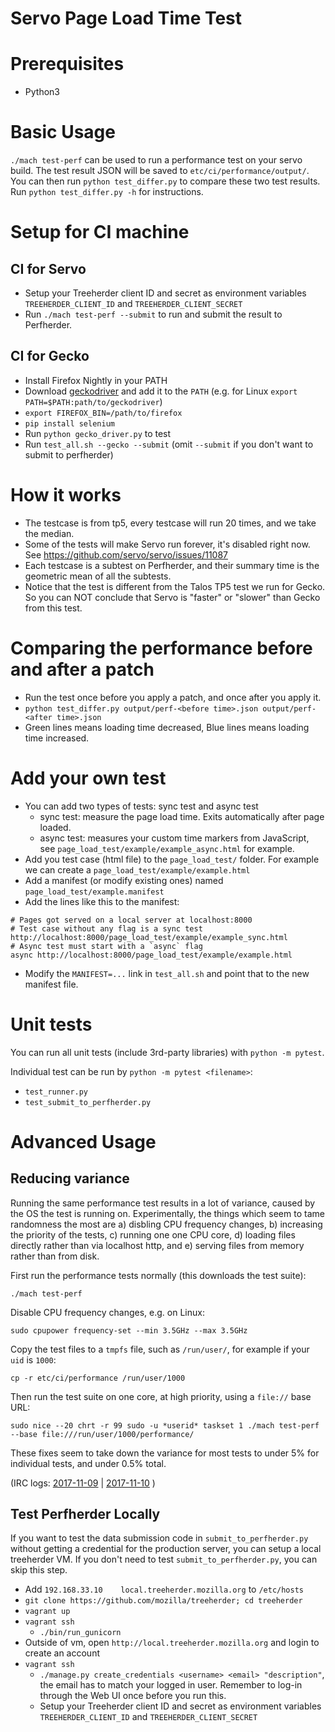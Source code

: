 Servo Page Load Time Test
==============

# Prerequisites

* Python3

# Basic Usage

`./mach test-perf` can be used to run a performance test on your servo build. The test result JSON will be saved to `etc/ci/performance/output/`. You can then run `python test_differ.py` to compare these two test results. Run `python test_differ.py -h` for instructions.

# Setup for CI machine
## CI for Servo

* Setup your Treeherder client ID and secret as environment variables `TREEHERDER_CLIENT_ID` and `TREEHERDER_CLIENT_SECRET`
* Run `./mach test-perf --submit` to run and submit the result to Perfherder.

## CI for Gecko

* Install Firefox Nightly in your PATH
* Download [geckodriver](https://github.com/mozilla/geckodriver/releases) and add it to the `PATH` (e.g. for Linux `export PATH=$PATH:path/to/geckodriver`)
* `export FIREFOX_BIN=/path/to/firefox`
* `pip install selenium`
* Run `python gecko_driver.py` to test
* Run `test_all.sh --gecko --submit` (omit `--submit` if you don't want to submit to perfherder)

# How it works

* The testcase is from tp5, every testcase will run 20 times, and we take the median.
* Some of the tests will make Servo run forever, it's disabled right now. See https://github.com/servo/servo/issues/11087
* Each testcase is a subtest on Perfherder, and their summary time is the geometric mean of all the subtests.
* Notice that the test is different from the Talos TP5 test we run for Gecko. So you can NOT conclude that Servo is "faster" or "slower" than Gecko from this test.

# Comparing the performance before and after a patch

* Run the test once before you apply a patch, and once after you apply it.
* `python test_differ.py output/perf-<before time>.json output/perf-<after time>.json`
* Green lines means loading time decreased, Blue lines means loading time increased.

# Add your own test

* You can add two types of tests: sync test and async test
  * sync test: measure the page load time. Exits automatically after page loaded.
  * async test: measures your custom time markers from JavaScript, see `page_load_test/example/example_async.html` for example.
* Add you test case (html file) to the `page_load_test/` folder. For example we can create a `page_load_test/example/example.html`
* Add a manifest (or modify existing ones) named `page_load_test/example.manifest`
* Add the lines like this to the manifest:

```
# Pages got served on a local server at localhost:8000
# Test case without any flag is a sync test
http://localhost:8000/page_load_test/example/example_sync.html
# Async test must start with a `async` flag
async http://localhost:8000/page_load_test/example/example.html
```
* Modify the `MANIFEST=...` link in `test_all.sh` and point that to the new manifest file.

# Unit tests

You can run all unit tests (include 3rd-party libraries) with `python -m pytest`.

Individual test can be run by `python -m pytest <filename>`:

* `test_runner.py`
* `test_submit_to_perfherder.py`

# Advanced Usage

## Reducing variance

Running the same performance test results in a lot of variance, caused
by the OS the test is running on. Experimentally, the things which
seem to tame randomness the most are a) disbling CPU frequency
changes, b) increasing the priority of the tests, c) running one one
CPU core, d) loading files directly rather than via localhost http,
and e) serving files from memory rather than from disk.

First run the performance tests normally (this downloads the test suite):
```
./mach test-perf
```
Disable CPU frequency changes, e.g. on Linux:
```
sudo cpupower frequency-set --min 3.5GHz --max 3.5GHz
```
Copy the test files to a `tmpfs` file,
such as `/run/user/`, for example if your `uid` is `1000`:
```
cp -r etc/ci/performance /run/user/1000
```
Then run the test suite on one core, at high priority, using a `file://` base URL:
```
sudo nice --20 chrt -r 99 sudo -u *userid* taskset 1 ./mach test-perf --base file:///run/user/1000/performance/
```
These fixes seem to take down the variance for most tests to under 5% for individual
tests, and under 0.5% total.

(IRC logs:
 [2017-11-09](https://mozilla.logbot.info/servo/20171109#c13829674) |
 [2017-11-10](https://mozilla.logbot.info/servo/20171110#c13835736)
)

## Test Perfherder Locally

If you want to test the data submission code in `submit_to_perfherder.py` without getting a credential for the production server, you can setup a local treeherder VM. If you don't need to test `submit_to_perfherder.py`, you can skip this step.

* Add `192.168.33.10    local.treeherder.mozilla.org` to `/etc/hosts`
* `git clone https://github.com/mozilla/treeherder; cd treeherder`
* `vagrant up`
* `vagrant ssh`
  * `./bin/run_gunicorn`
* Outside of vm, open `http://local.treeherder.mozilla.org` and login to create an account
* `vagrant ssh`
  * `./manage.py create_credentials <username> <email> "description"`, the email has to match your logged in user. Remember to log-in through the Web UI once before you run this.
  * Setup your Treeherder client ID and secret as environment variables `TREEHERDER_CLIENT_ID` and `TREEHERDER_CLIENT_SECRET`
